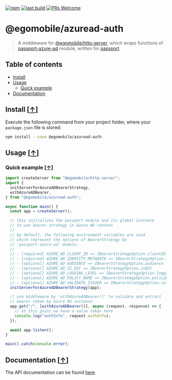 [![npm](https://img.shields.io/npm/v/@egomobile/azuread-auth.svg)](https://www.npmjs.com/package/@egomobile/azuread-auth)
[![last build](https://img.shields.io/github/workflow/status/egomobile/node-azuread-auth/Publish)](https://github.com/egomobile/node-azuread-auth/actions?query=workflow%3APublish)
[![PRs Welcome](https://img.shields.io/badge/PRs-welcome-brightgreen.svg?style=flat-square)](https://github.com/egomobile/node-azuread-auth/pulls)

# @egomobile/azuread-auth

> A middleware for [@egomobile/http-server](https://github.com/egomobile/node-http-server), which wraps functions of [passport-azure-ad](https://github.com/AzureAD/microsoft-authentication-library-for-js/tree/dev/maintenance/passport-azure-ad) module, written for [passport](https://www.passportjs.org/).

## Table of contents

- [Install](#install)
- [Usage](#usage)
  - [Quick example](#quick-example)
- [Documentation](#documentation)

<a name="install"></a>

## Install [<a href="#toc">↑</a>]

Execute the following command from your project folder, where your
`package.json` file is stored:

```bash
npm install --save @egomobile/azuread-auth
```

<a name="usage"></a>

## Usage [<a href="#toc">↑</a>]

### Quick example [<a href="#usage">↑</a>]

```typescript
import createServer from "@egomobile/http-server";
import {
  initServerForAzureADBearerStrategy,
  withAzureADBearer,
} from "@egomobile/azuread-auth";

async function main() {
  const app = createServer();

  // this initializes the passport module and its global instance
  // to use bearer strategy in Azure AD context
  //
  // by default, the following environment variables are used
  // which represent the options of BearerStrategy by
  // 'passport-azure-ad' module:
  //
  // - [required] AZURE_AD_CLIENT_ID => IBearerStrategyOption.clientID
  // - [required] AZURE_AD_IDENTITY_METADATA => IBearerStrategyOption.identityMetadata
  // - [optional] AZURE_AD_AUDIENCE => IBearerStrategyOption.audience
  // - [optional] AZURE_AD_IS_B2C => IBearerStrategyOption.isB2C
  // - [optional] AZURE_AD_LOGGING_LEVEL => IBearerStrategyOption.loggingLevel
  // - [optional] AZURE_AD_POLICY_NAME => IBearerStrategyOption.policyName
  // - [optional] AZURE_AD_VALIDATE_ISSUER => IBearerStrategyOption.validateIssuer
  initServerForAzureADBearerStrategy(app);

  // use middleware by 'withAzureADBearer()' to validate and extract
  // bearer token by Azure AD instance
  app.get("/", [withAzureADBearer()], async (request, response) => {
    // at this point we have a value token here
    console.log("authInfo", request.authInfo);
  });

  await app.listen();
}

main().catch(console.error);
```

## Documentation [<a href="#toc">↑</a>]

The API documentation can be found
[here](https://egomobile.github.io/node-azuread-auth/).
